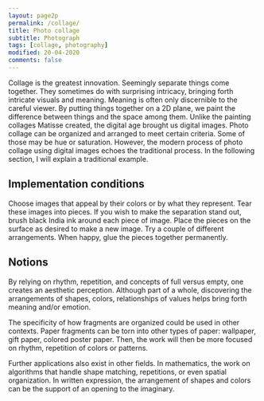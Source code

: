 ```yaml
---
layout: page2p
permalink: /collage/
title: Photo collage
subtitle: Photograph
tags: [collage, photography]
modified: 20-04-2020
comments: false
---
```



Collage is the greatest innovation.
Seemingly separate things come together.
They sometimes do with surprising intricacy, bringing forth intricate visuals and meaning.
Meaning is often only discernible to the careful viewer.
By putting things together on a 2D plane, we paint the difference between things and the space among them.
Unlike the painting collages Matisse created, the digital age brought us digital images.
Photo collage can be organized and arranged to meet certain criteria.
Some of those may be hue or saturation. 
However, the modern process of photo collage using digital images echoes the traditional process. 
In the following section, I will explain a traditional example.


## Implementation conditions
Choose images that appeal by their colors or by what they represent. Tear these images into pieces. If you wish to make the separation stand out, brush black India ink around each piece of image. Place the pieces on the surface as desired to make a new image. Try a couple of different arrangements. When happy, glue the pieces together permanently.


## Notions
By relying on rhythm, repetition, and concepts of full versus empty, one creates an aesthetic perception.
Although part of a whole, discovering the arrangements of shapes, colors, relationships of values helps bring forth meaning and/or emotion.
<br>

The specificity of how fragments are organized could be used in other contexts. Paper fragments can be torn into other types of paper: wallpaper, gift paper, colored poster paper. Then, the work will then be more focused on rhythm, repetition of colors or patterns.
<br>

Further applications also exist in other fields. In mathematics, the work on algorithms that handle shape matching, repetitions, or even spatial organization. In written expression, the arrangement of shapes and colors can be the support of an opening to the imaginary. 
